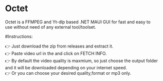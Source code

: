 # Octet
Octet is a FFMPEG and Yt-dlp based .NET MAUI GUI for fast and easy to use without need of any external tool/toolset.

#Instructions: 

👉 Just download the zip from releases and extract it.  
👉 Paste video url in the and click on FETCH INFO.  
👉 By default the video quality is maxmium, so just choose the output folder and 
   it will be downloaded depending   on your internet speed.  
👉 Or you can choose your desired quality,format or mp3 only.  
